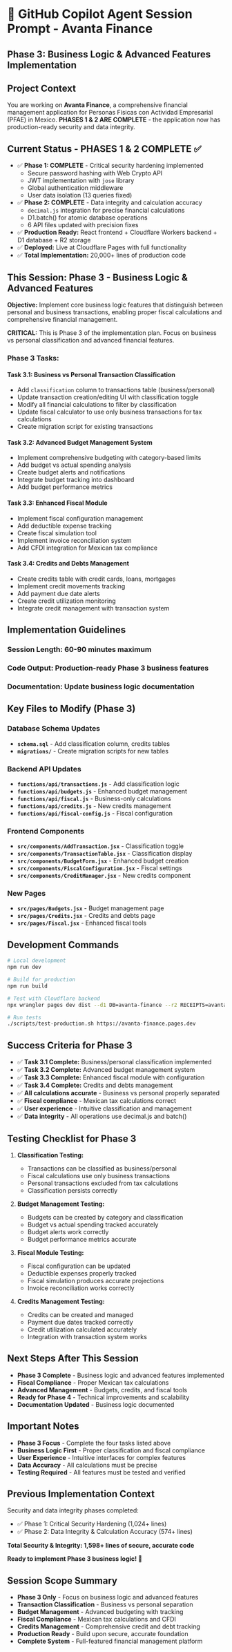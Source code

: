 # 🤖 GitHub Copilot Agent Session Prompt - Avanta Finance
## Phase 3: Business Logic & Advanced Features Implementation

## Project Context
You are working on **Avanta Finance**, a comprehensive financial management application for Personas Físicas con Actividad Empresarial (PFAE) in Mexico. **PHASES 1 & 2 ARE COMPLETE** - the application now has production-ready security and data integrity.

## Current Status - PHASES 1 & 2 COMPLETE ✅
- ✅ **Phase 1: COMPLETE** - Critical security hardening implemented
  - Secure password hashing with Web Crypto API
  - JWT implementation with `jose` library  
  - Global authentication middleware
  - User data isolation (13 queries fixed)
- ✅ **Phase 2: COMPLETE** - Data integrity and calculation accuracy
  - `decimal.js` integration for precise financial calculations
  - D1.batch() for atomic database operations
  - 6 API files updated with precision fixes
- ✅ **Production Ready:** React frontend + Cloudflare Workers backend + D1 database + R2 storage
- ✅ **Deployed:** Live at Cloudflare Pages with full functionality
- ✅ **Total Implementation:** 20,000+ lines of production code

## This Session: Phase 3 - Business Logic & Advanced Features

**Objective:** Implement core business logic features that distinguish between personal and business transactions, enabling proper fiscal calculations and comprehensive financial management.

**CRITICAL:** This is Phase 3 of the implementation plan. Focus on business vs personal classification and advanced financial features.

### Phase 3 Tasks:

#### Task 3.1: Business vs Personal Transaction Classification
- Add `classification` column to transactions table (business/personal)
- Update transaction creation/editing UI with classification toggle
- Modify all financial calculations to filter by classification
- Update fiscal calculator to use only business transactions for tax calculations
- Create migration script for existing transactions

#### Task 3.2: Advanced Budget Management System
- Implement comprehensive budgeting with category-based limits
- Add budget vs actual spending analysis
- Create budget alerts and notifications
- Integrate budget tracking into dashboard
- Add budget performance metrics

#### Task 3.3: Enhanced Fiscal Module
- Implement fiscal configuration management
- Add deductible expense tracking
- Create fiscal simulation tool
- Implement invoice reconciliation system
- Add CFDI integration for Mexican tax compliance

#### Task 3.4: Credits and Debts Management
- Create credits table with credit cards, loans, mortgages
- Implement credit movements tracking
- Add payment due date alerts
- Create credit utilization monitoring
- Integrate credit management with transaction system

## Implementation Guidelines

### **Session Length:** 60-90 minutes maximum
### **Code Output:** Production-ready Phase 3 business features
### **Documentation:** Update business logic documentation

## Key Files to Modify (Phase 3)

### **Database Schema Updates**
- **`schema.sql`** - Add classification column, credits tables
- **`migrations/`** - Create migration scripts for new tables

### **Backend API Updates**
- **`functions/api/transactions.js`** - Add classification logic
- **`functions/api/budgets.js`** - Enhanced budget management
- **`functions/api/fiscal.js`** - Business-only calculations
- **`functions/api/credits.js`** - New credits management
- **`functions/api/fiscal-config.js`** - Fiscal configuration

### **Frontend Components**
- **`src/components/AddTransaction.jsx`** - Classification toggle
- **`src/components/TransactionTable.jsx`** - Classification display
- **`src/components/BudgetForm.jsx`** - Enhanced budget creation
- **`src/components/FiscalConfiguration.jsx`** - Fiscal settings
- **`src/components/CreditManager.jsx`** - New credits component

### **New Pages**
- **`src/pages/Budgets.jsx`** - Budget management page
- **`src/pages/Credits.jsx`** - Credits and debts page
- **`src/pages/Fiscal.jsx`** - Enhanced fiscal tools

## Development Commands
```bash
# Local development
npm run dev

# Build for production
npm run build

# Test with Cloudflare backend
npx wrangler pages dev dist --d1 DB=avanta-finance --r2 RECEIPTS=avanta-receipts --port 8788

# Run tests
./scripts/test-production.sh https://avanta-finance.pages.dev
```

## Success Criteria for Phase 3
- ✅ **Task 3.1 Complete:** Business/personal classification implemented
- ✅ **Task 3.2 Complete:** Advanced budget management system
- ✅ **Task 3.3 Complete:** Enhanced fiscal module with configuration
- ✅ **Task 3.4 Complete:** Credits and debts management
- ✅ **All calculations accurate** - Business vs personal properly separated
- ✅ **Fiscal compliance** - Mexican tax calculations correct
- ✅ **User experience** - Intuitive classification and management
- ✅ **Data integrity** - All operations use decimal.js and batch()

## Testing Checklist for Phase 3
1. **Classification Testing:**
   - Transactions can be classified as business/personal
   - Fiscal calculations use only business transactions
   - Personal transactions excluded from tax calculations
   - Classification persists correctly

2. **Budget Management Testing:**
   - Budgets can be created by category and classification
   - Budget vs actual spending tracked accurately
   - Budget alerts work correctly
   - Budget performance metrics accurate

3. **Fiscal Module Testing:**
   - Fiscal configuration can be updated
   - Deductible expenses properly tracked
   - Fiscal simulation produces accurate projections
   - Invoice reconciliation works correctly

4. **Credits Management Testing:**
   - Credits can be created and managed
   - Payment due dates tracked correctly
   - Credit utilization calculated accurately
   - Integration with transaction system works

## Next Steps After This Session
- **Phase 3 Complete** - Business logic and advanced features implemented
- **Fiscal Compliance** - Proper Mexican tax calculations
- **Advanced Management** - Budgets, credits, and fiscal tools
- **Ready for Phase 4** - Technical improvements and scalability
- **Documentation Updated** - Business logic documented

## Important Notes
- **Phase 3 Focus** - Complete the four tasks listed above
- **Business Logic First** - Proper classification and fiscal compliance
- **User Experience** - Intuitive interfaces for complex features
- **Data Accuracy** - All calculations must be precise
- **Testing Required** - All features must be tested and verified

## Previous Implementation Context
Security and data integrity phases completed:
- ✅ Phase 1: Critical Security Hardening (1,024+ lines)
- ✅ Phase 2: Data Integrity & Calculation Accuracy (574+ lines)

**Total Security & Integrity: 1,598+ lines of secure, accurate code**

**Ready to implement Phase 3 business logic! 💼**

## Session Scope Summary
- **Phase 3 Only** - Focus on business logic and advanced features
- **Transaction Classification** - Business vs personal separation
- **Budget Management** - Advanced budgeting with tracking
- **Fiscal Compliance** - Mexican tax calculations and CFDI
- **Credits Management** - Comprehensive credit and debt tracking
- **Production Ready** - Build upon secure, accurate foundation
- **Complete System** - Full-featured financial management platform
